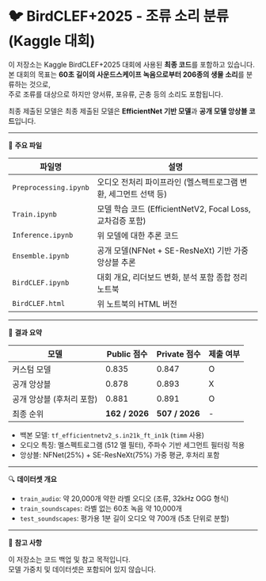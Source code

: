 # 🐦 BirdCLEF+2025 - 조류 소리 분류 (Kaggle 대회)

이 저장소는 Kaggle BirdCLEF+2025 대회에 사용된 **최종 코드**를 포함하고 있습니다.  
본 대회의 목표는 **60초 길이의 사운드스케이프 녹음으로부터 206종의 생물 소리**를 분류하는 것으로,  
주로 조류를 대상으로 하지만 양서류, 포유류, 곤충 등의 소리도 포함됩니다.

최종 제출된 모델은 최종 제출된 모델은 **EfficientNet 기반 모델**과 **공개 모델 앙상블 코드**입니다.

---

📁 **주요 파일**

| 파일명 | 설명 |
|--------|------|
| `Preprocessing.ipynb` | 오디오 전처리 파이프라인 (멜스펙트로그램 변환, 세그먼트 선택 등) |
| `Train.ipynb` | 모델 학습 코드 (EfficientNetV2, Focal Loss, 교차검증 포함) |
| `Inference.ipynb` | 위 모델에 대한 추론 코드 |
| `Ensemble.ipynb` | 공개 모델(NFNet + SE-ResNeXt) 기반 가중 앙상블 추론 |
| `BirdCLEF.ipynb` | 대회 개요, 리더보드 변화, 분석 포함 종합 정리 노트북 |
| `BirdCLEF.html` | 위 노트북의 HTML 버전 |

---

🧪 **결과 요약**

| 모델 | Public 점수 | Private 점수 | 제출 여부 |
|------|-------------|--------------|-----------|
| 커스텀 모델 | 0.835 | 0.847 | O |
| 공개 앙상블 | 0.878 | 0.893 | X |
| 공개 앙상블 (후처리 포함) | 0.881 | 0.891 | O |
| 최종 순위 | **162 / 2026** | **507 / 2026** | - |

- 백본 모델: `tf_efficientnetv2_s.in21k_ft_in1k` (`timm` 사용)
- 오디오 특징: 멜스펙트로그램 (512 멜 필터), 주파수 기반 세그먼트 필터링 적용
- 앙상블: NFNet(25%) + SE-ResNeXt(75%) 가중 평균, 후처리 포함

---

🔍 **데이터셋 개요**

- `train_audio`: 약 20,000개 약한 라벨 오디오 (조류, 32kHz OGG 형식)
- `train_soundscapes`: 라벨 없는 60초 녹음 약 10,000개
- `test_soundscapes`: 평가용 1분 길이 오디오 약 700개 (5초 단위로 분할)

---

📝 **참고 사항**

이 저장소는 코드 백업 및 참고 목적입니다.  
모델 가중치 및 데이터셋은 포함되어 있지 않습니다.